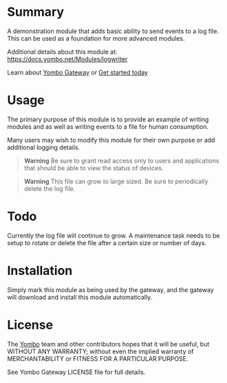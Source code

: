 Summary
=======

A demonstration module that adds basic ability to send
events to a log file. This can be used as a foundation for more advanced modules.

Additional details about this module at:
https://docs.yombo.net/Modules/logwriter

Learn about [Yombo Gateway](https://yombo.net/) or
[Get started today](https://docs.yombo.net/Gateway/Quick_start)

Usage
=====

The primary purpose of this module is to provide an example of writing
modules and as well as writing events to a file for human consumption.

Many users may wish to modify this module for their own purpose or add
additional logging details.

> **Warning**
Be sure to grant read access only to users and applications
that should be able to view the status of devices.

> **Warning**
This file can grow to large sized. Be sure to periodically delete the log file.

Todo
====

Currently the log file will continue to grow. A maintenance task needs to be
setup to rotate or delete the file after a certain size or number of days.

Installation
============

Simply mark this module as being used by the gateway, and the gateway will
download and install this module automatically.

License
=======

The [Yombo](https://yombo.net/) team and other contributors hopes that it
will be useful, but WITHOUT ANY WARRANTY; without even the implied warranty
of MERCHANTABILITY or FITNESS FOR A PARTICULAR PURPOSE.

See Yombo Gateway LICENSE file for full details.


